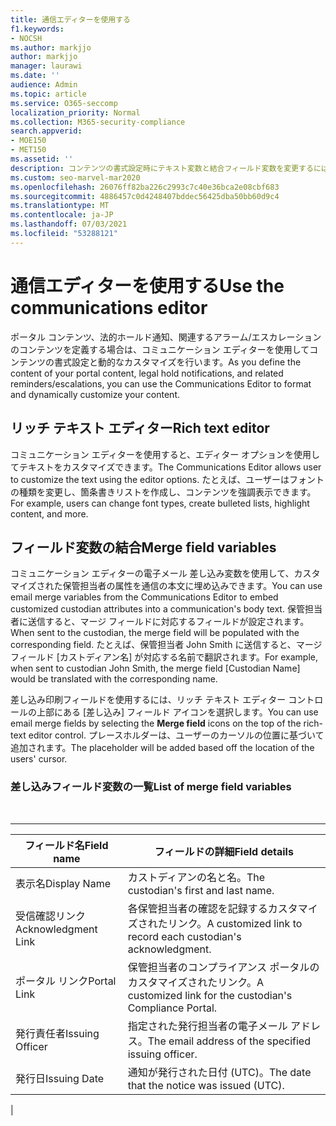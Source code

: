 ```yaml
---
title: 通信エディターを使用する
f1.keywords:
- NOCSH
ms.author: markjjo
author: markjjo
manager: laurawi
ms.date: ''
audience: Admin
ms.topic: article
ms.service: O365-seccomp
localization_priority: Normal
ms.collection: M365-security-compliance
search.appverid:
- MOE150
- MET150
ms.assetid: ''
description: コンテンツの書式設定時にテキスト変数と結合フィールド変数を変更するには、コミュニケーション エディターを使用します。
ms.custom: seo-marvel-mar2020
ms.openlocfilehash: 26076ff82ba226c2993c7c40e36bca2e08cbf683
ms.sourcegitcommit: 4886457c0d4248407bddec56425dba50bb60d9c4
ms.translationtype: MT
ms.contentlocale: ja-JP
ms.lasthandoff: 07/03/2021
ms.locfileid: "53288121"
---
```

# <a name="use-the-communications-editor"></a><span data-ttu-id="8d311-103">通信エディターを使用する</span><span class="sxs-lookup"><span data-stu-id="8d311-103">Use the communications editor</span></span>

<span data-ttu-id="8d311-104">ポータル コンテンツ、法的ホールド通知、関連するアラーム/エスカレーションのコンテンツを定義する場合は、コミュニケーション エディターを使用してコンテンツの書式設定と動的なカスタマイズを行います。</span><span class="sxs-lookup"><span data-stu-id="8d311-104">As you define the content of your portal content, legal hold notifications, and related reminders/escalations, you can use the Communications Editor to format and dynamically customize your content.</span></span>

## <a name="rich-text-editor"></a><span data-ttu-id="8d311-105">リッチ テキスト エディター</span><span class="sxs-lookup"><span data-stu-id="8d311-105">Rich text editor</span></span>

<span data-ttu-id="8d311-106">コミュニケーション エディターを使用すると、エディター オプションを使用してテキストをカスタマイズできます。</span><span class="sxs-lookup"><span data-stu-id="8d311-106">The Communications Editor allows user to customize the text using the editor options.</span></span> <span data-ttu-id="8d311-107">たとえば、ユーザーはフォントの種類を変更し、箇条書きリストを作成し、コンテンツを強調表示できます。</span><span class="sxs-lookup"><span data-stu-id="8d311-107">For example, users can change font types, create bulleted lists, highlight content, and more.</span></span>

## <a name="merge-field-variables"></a><span data-ttu-id="8d311-108">フィールド変数の結合</span><span class="sxs-lookup"><span data-stu-id="8d311-108">Merge field variables</span></span>

<span data-ttu-id="8d311-109">コミュニケーション エディターの電子メール 差し込み変数を使用して、カスタマイズされた保管担当者の属性を通信の本文に埋め込みできます。</span><span class="sxs-lookup"><span data-stu-id="8d311-109">You can use email merge variables from the Communications Editor to embed customized custodian attributes into a communication's body text.</span></span> <span data-ttu-id="8d311-110">保管担当者に送信すると、マージ フィールドに対応するフィールドが設定されます。</span><span class="sxs-lookup"><span data-stu-id="8d311-110">When sent to the custodian, the merge field will be populated with the corresponding field.</span></span> <span data-ttu-id="8d311-111">たとえば、保管担当者 John Smith に送信すると、マージ フィールド [カストディアン名] が対応する名前で翻訳されます。</span><span class="sxs-lookup"><span data-stu-id="8d311-111">For example, when sent to custodian John Smith, the merge field [Custodian Name] would be translated with the corresponding name.</span></span>

<span data-ttu-id="8d311-112">差し込み印刷フィールドを使用するには、リッチ テキスト エディター コントロールの上部にある [差し込み] フィールド アイコンを選択します。</span><span class="sxs-lookup"><span data-stu-id="8d311-112">You can use email merge fields by selecting the **Merge field** icons on the top of the rich-text editor control.</span></span> <span data-ttu-id="8d311-113">プレースホルダーは、ユーザーのカーソルの位置に基づいて追加されます。</span><span class="sxs-lookup"><span data-stu-id="8d311-113">The placeholder will be added based off the location of the users' cursor.</span></span>

### <a name="list-of-merge-field-variables"></a><span data-ttu-id="8d311-114">差し込みフィールド変数の一覧</span><span class="sxs-lookup"><span data-stu-id="8d311-114">List of merge field variables</span></span>

<br>

****

|<span data-ttu-id="8d311-115">フィールド名</span><span class="sxs-lookup"><span data-stu-id="8d311-115">Field name</span></span>|<span data-ttu-id="8d311-116">フィールドの詳細</span><span class="sxs-lookup"><span data-stu-id="8d311-116">Field details</span></span>|
|---|---|
|<span data-ttu-id="8d311-117">表示名</span><span class="sxs-lookup"><span data-stu-id="8d311-117">Display Name</span></span>|<span data-ttu-id="8d311-118">カストディアンの名と名。</span><span class="sxs-lookup"><span data-stu-id="8d311-118">The custodian's first and last name.</span></span>|
|<span data-ttu-id="8d311-119">受信確認リンク</span><span class="sxs-lookup"><span data-stu-id="8d311-119">Acknowledgment Link</span></span>|<span data-ttu-id="8d311-120">各保管担当者の確認を記録するカスタマイズされたリンク。</span><span class="sxs-lookup"><span data-stu-id="8d311-120">A customized link to record each custodian's acknowledgment.</span></span>|
|<span data-ttu-id="8d311-121">ポータル リンク</span><span class="sxs-lookup"><span data-stu-id="8d311-121">Portal Link</span></span>|<span data-ttu-id="8d311-122">保管担当者のコンプライアンス ポータルのカスタマイズされたリンク。</span><span class="sxs-lookup"><span data-stu-id="8d311-122">A customized link for the custodian's Compliance Portal.</span></span>|
|<span data-ttu-id="8d311-123">発行責任者</span><span class="sxs-lookup"><span data-stu-id="8d311-123">Issuing Officer</span></span>|<span data-ttu-id="8d311-124">指定された発行担当者の電子メール アドレス。</span><span class="sxs-lookup"><span data-stu-id="8d311-124">The email address of the specified issuing officer.</span></span>|
|<span data-ttu-id="8d311-125">発行日</span><span class="sxs-lookup"><span data-stu-id="8d311-125">Issuing Date</span></span>|<span data-ttu-id="8d311-126">通知が発行された日付 (UTC)。</span><span class="sxs-lookup"><span data-stu-id="8d311-126">The date that the notice was issued (UTC).</span></span>|
|
